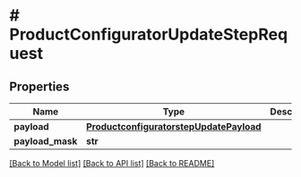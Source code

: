 # # ProductConfiguratorUpdateStepRequest


## Properties 


Name | Type | Description | Notes
------------ | ------------- | ------------- | -------------
**payload**| [**ProductconfiguratorstepUpdatePayload**](ProductconfiguratorstepUpdatePayload.md) |   | [optional]
**payload_mask**| **str** |   | [optional]


[[Back to Model list]](../../README.md#models) [[Back to API list]](../../README.md#endpoints) [[Back to README]](../../README.md)

